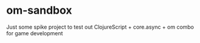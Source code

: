 om-sandbox
==========

Just some spike project to test out ClojureScript + core.async + om combo for game development
